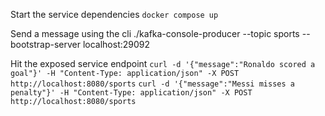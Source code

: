 Start the service dependencies
```docker compose up```

Send a message using the cli
./kafka-console-producer --topic sports --bootstrap-server localhost:29092

Hit the exposed service endpoint
```curl -d '{"message":"Ronaldo scored a goal"}' -H "Content-Type: application/json" -X POST http://localhost:8080/sports```
```curl -d '{"message":"Messi misses a penalty"}' -H "Content-Type: application/json" -X POST http://localhost:8080/sports```

